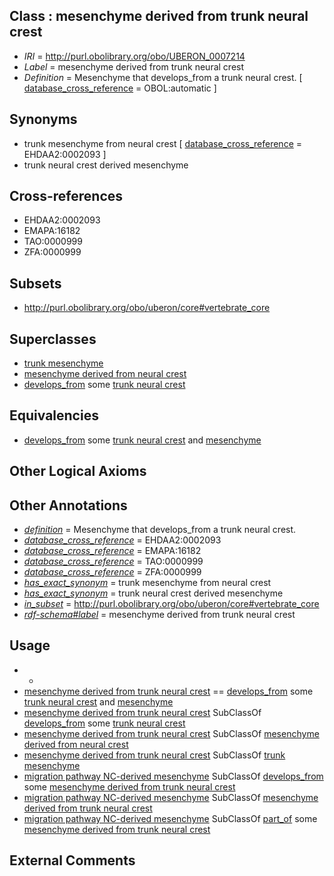 
## Class : mesenchyme derived from trunk neural crest

 * *IRI* = http://purl.obolibrary.org/obo/UBERON_0007214
 * *Label* = mesenchyme derived from trunk neural crest
 * *Definition* = Mesenchyme that develops_from a trunk neural crest. [ [database_cross_reference](../../ef/oboInOwl#hasDbXref.md) = OBOL:automatic ]

## Synonyms

 * trunk mesenchyme from neural crest [ [database_cross_reference](../../ef/oboInOwl#hasDbXref.md) = EHDAA2:0002093 ]
 * trunk neural crest derived mesenchyme

## Cross-references

 * EHDAA2:0002093
 * EMAPA:16182
 * TAO:0000999
 * ZFA:0000999

## Subsets

 * http://purl.obolibrary.org/obo/uberon/core#vertebrate_core

## Superclasses

 * [trunk mesenchyme](../../UBERON/56/UBERON_0005256.md)
 * [mesenchyme derived from neural crest](../../UBERON/87/UBERON_0014387.md)
 * [develops_from](../../RO/02/RO_0002202.md) some [trunk neural crest](../../UBERON/83/UBERON_0003083.md)

## Equivalencies

 * [develops_from](../../RO/02/RO_0002202.md) some [trunk neural crest](../../UBERON/83/UBERON_0003083.md) and [mesenchyme](../../UBERON/04/UBERON_0003104.md)

## Other Logical Axioms


## Other Annotations

 * *[definition](../../IAO/15/IAO_0000115.md)* = Mesenchyme that develops_from a trunk neural crest.
 * *[database_cross_reference](../../ef/oboInOwl#hasDbXref.md)* = EHDAA2:0002093
 * *[database_cross_reference](../../ef/oboInOwl#hasDbXref.md)* = EMAPA:16182
 * *[database_cross_reference](../../ef/oboInOwl#hasDbXref.md)* = TAO:0000999
 * *[database_cross_reference](../../ef/oboInOwl#hasDbXref.md)* = ZFA:0000999
 * *[has_exact_synonym](../../ym/oboInOwl#hasExactSynonym.md)* = trunk mesenchyme from neural crest
 * *[has_exact_synonym](../../ym/oboInOwl#hasExactSynonym.md)* = trunk neural crest derived mesenchyme
 * *[in_subset](../../et/oboInOwl#inSubset.md)* = http://purl.obolibrary.org/obo/uberon/core#vertebrate_core
 * *[rdf-schema#label](../../el/rdf-schema#label.md)* = mesenchyme derived from trunk neural crest

## Usage

 * -
 * [mesenchyme derived from trunk neural crest](../../UBERON/14/UBERON_0007214.md) == [develops_from](../../RO/02/RO_0002202.md) some [trunk neural crest](../../UBERON/83/UBERON_0003083.md) and [mesenchyme](../../UBERON/04/UBERON_0003104.md)
 * [mesenchyme derived from trunk neural crest](../../UBERON/14/UBERON_0007214.md) SubClassOf [develops_from](../../RO/02/RO_0002202.md) some [trunk neural crest](../../UBERON/83/UBERON_0003083.md)
 * [mesenchyme derived from trunk neural crest](../../UBERON/14/UBERON_0007214.md) SubClassOf [mesenchyme derived from neural crest](../../UBERON/87/UBERON_0014387.md)
 * [mesenchyme derived from trunk neural crest](../../UBERON/14/UBERON_0007214.md) SubClassOf [trunk mesenchyme](../../UBERON/56/UBERON_0005256.md)
 * [migration pathway NC-derived mesenchyme](../../UBERON/10/UBERON_0011210.md) SubClassOf [develops_from](../../RO/02/RO_0002202.md) some [mesenchyme derived from trunk neural crest](../../UBERON/14/UBERON_0007214.md)
 * [migration pathway NC-derived mesenchyme](../../UBERON/10/UBERON_0011210.md) SubClassOf [mesenchyme derived from trunk neural crest](../../UBERON/14/UBERON_0007214.md)
 * [migration pathway NC-derived mesenchyme](../../UBERON/10/UBERON_0011210.md) SubClassOf [part_of](../../BFO/50/BFO_0000050.md) some [mesenchyme derived from trunk neural crest](../../UBERON/14/UBERON_0007214.md)

## External Comments

